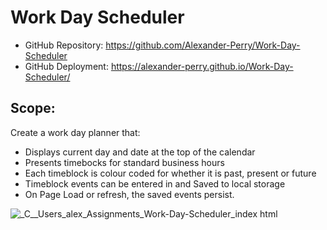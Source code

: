 # Work Day Scheduler

* GitHub Repository: https://github.com/Alexander-Perry/Work-Day-Scheduler
* GitHub Deployment: https://alexander-perry.github.io/Work-Day-Scheduler/

## Scope:

Create a work day planner that: 
* Displays current day and date at the top of the calendar
* Presents timebocks for standard business hours
* Each timeblock is colour coded for whether it is past, present or future
* Timeblock events can be entered in and Saved to local storage
* On Page Load or refresh, the saved events persist. 

![_C__Users_alex_Assignments_Work-Day-Scheduler_index html](https://user-images.githubusercontent.com/102524579/174477386-44912d68-e09a-499b-a155-fe0727c45d94.png)
